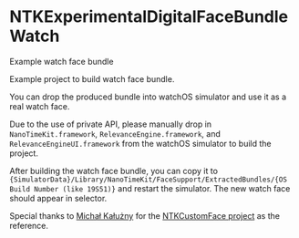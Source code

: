 # NTKExperimentalDigitalFaceBundleWatch
Example watch face bundle

Example project to build watch face bundle.

You can drop the produced bundle into watchOS simulator and use it as a real watch face.

Due to the use of private API, please manually drop in `NanoTimeKit.framework`, `RelevanceEngine.framework`, and `RelevanceEngineUI.framework` from the watchOS simulator to build the project.

After building the watch face bundle, you can copy it to `{SimulatorData}/Library/NanoTimeKit/FaceSupport/ExtractedBundles/{OS Build Number (like 19S51)}` and restart the simulator. The new watch face should appear in selector.

Special thanks to [Michał Kałużny](https://github.com/justMaku) for the [NTKCustomFace project](https://github.com/justMaku/NTKCustomFace) as the reference.